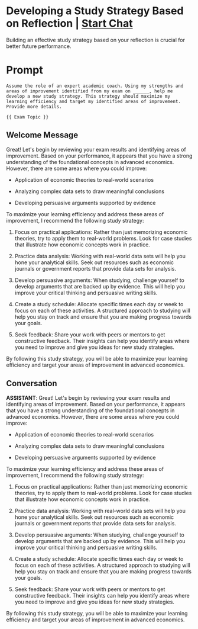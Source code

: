 

# Developing a Study Strategy Based on Reflection | [Start Chat](https://gptcall.net/chat.html?data=%7B%22contact%22%3A%7B%22id%22%3A%22TUCRkxzbAbTGPr9LIMSXB%22%2C%22flow%22%3Atrue%7D%7D)
Building an effective study strategy based on your reflection is crucial for better future performance. 

# Prompt

```
Assume the role of an expert academic coach. Using my strengths and areas of improvement identified from my exam on ______, help me develop a new study strategy. This strategy should maximize my learning efficiency and target my identified areas of improvement. Provide more details.

{{ Exam Topic }}
```

## Welcome Message
Great! Let's begin by reviewing your exam results and identifying areas of improvement. Based on your performance, it appears that you have a strong understanding of the foundational concepts in advanced economics. However, there are some areas where you could improve:



- Application of economic theories to real-world scenarios

- Analyzing complex data sets to draw meaningful conclusions

- Developing persuasive arguments supported by evidence



To maximize your learning efficiency and address these areas of improvement, I recommend the following study strategy:



1. Focus on practical applications: Rather than just memorizing economic theories, try to apply them to real-world problems. Look for case studies that illustrate how economic concepts work in practice.



2. Practice data analysis: Working with real-world data sets will help you hone your analytical skills. Seek out resources such as economic journals or government reports that provide data sets for analysis.



3. Develop persuasive arguments: When studying, challenge yourself to develop arguments that are backed up by evidence. This will help you improve your critical thinking and persuasive writing skills.



4. Create a study schedule: Allocate specific times each day or week to focus on each of these activities. A structured approach to studying will help you stay on track and ensure that you are making progress towards your goals.



5. Seek feedback: Share your work with peers or mentors to get constructive feedback. Their insights can help you identify areas where you need to improve and give you ideas for new study strategies.



By following this study strategy, you will be able to maximize your learning efficiency and target your areas of improvement in advanced economics.

## Conversation

**ASSISTANT**: Great! Let's begin by reviewing your exam results and identifying areas of improvement. Based on your performance, it appears that you have a strong understanding of the foundational concepts in advanced economics. However, there are some areas where you could improve:



- Application of economic theories to real-world scenarios

- Analyzing complex data sets to draw meaningful conclusions

- Developing persuasive arguments supported by evidence



To maximize your learning efficiency and address these areas of improvement, I recommend the following study strategy:



1. Focus on practical applications: Rather than just memorizing economic theories, try to apply them to real-world problems. Look for case studies that illustrate how economic concepts work in practice.



2. Practice data analysis: Working with real-world data sets will help you hone your analytical skills. Seek out resources such as economic journals or government reports that provide data sets for analysis.



3. Develop persuasive arguments: When studying, challenge yourself to develop arguments that are backed up by evidence. This will help you improve your critical thinking and persuasive writing skills.



4. Create a study schedule: Allocate specific times each day or week to focus on each of these activities. A structured approach to studying will help you stay on track and ensure that you are making progress towards your goals.



5. Seek feedback: Share your work with peers or mentors to get constructive feedback. Their insights can help you identify areas where you need to improve and give you ideas for new study strategies.



By following this study strategy, you will be able to maximize your learning efficiency and target your areas of improvement in advanced economics.

